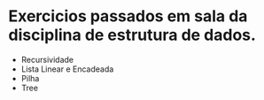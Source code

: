 # Exercicios passados em sala da disciplina de estrutura de dados. 

 - Recursividade
 - Lista Linear e Encadeada
 - Pilha
 - Tree
